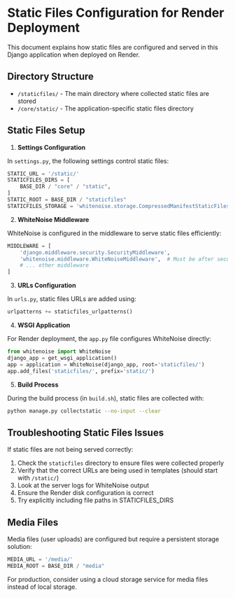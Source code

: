 # Static Files Configuration for Render Deployment

This document explains how static files are configured and served in this Django application when deployed on Render.

## Directory Structure

- `/staticfiles/` - The main directory where collected static files are stored
- `/core/static/` - The application-specific static files directory

## Static Files Setup

1. **Settings Configuration**

In `settings.py`, the following settings control static files:

```python
STATIC_URL = '/static/'
STATICFILES_DIRS = [
    BASE_DIR / "core" / "static",
]
STATIC_ROOT = BASE_DIR / "staticfiles"
STATICFILES_STORAGE = 'whitenoise.storage.CompressedManifestStaticFilesStorage'
```

2. **WhiteNoise Middleware**

WhiteNoise is configured in the middleware to serve static files efficiently:

```python
MIDDLEWARE = [
    'django.middleware.security.SecurityMiddleware',
    'whitenoise.middleware.WhiteNoiseMiddleware',  # Must be after security and before other middleware
    # ... other middleware
]
```

3. **URLs Configuration**

In `urls.py`, static files URLs are added using:

```python
urlpatterns += staticfiles_urlpatterns()
```

4. **WSGI Application**

For Render deployment, the `app.py` file configures WhiteNoise directly:

```python
from whitenoise import WhiteNoise
django_app = get_wsgi_application()
app = application = WhiteNoise(django_app, root='staticfiles/')
app.add_files('staticfiles/', prefix='static/')
```

5. **Build Process**

During the build process (in `build.sh`), static files are collected with:

```bash
python manage.py collectstatic --no-input --clear
```

## Troubleshooting Static Files Issues

If static files are not being served correctly:

1. Check the `staticfiles` directory to ensure files were collected properly
2. Verify that the correct URLs are being used in templates (should start with `/static/`)
3. Look at the server logs for WhiteNoise output
4. Ensure the Render disk configuration is correct
5. Try explicitly including file paths in STATICFILES_DIRS

## Media Files

Media files (user uploads) are configured but require a persistent storage solution:

```python
MEDIA_URL = '/media/'
MEDIA_ROOT = BASE_DIR / "media"
```

For production, consider using a cloud storage service for media files instead of local storage. 